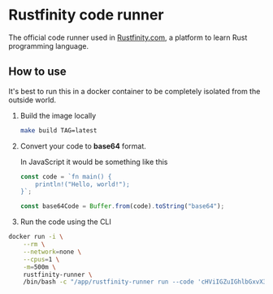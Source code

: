 # Rustfinity code runner

The official code runner used in [Rustfinity.com](https://www.rustfinity.com), a platform to learn Rust programming language.

## How to use

It's best to run this in a docker container to be completely isolated from the outside world.

1. Build the image locally

   ```sh
   make build TAG=latest
   ```

2. Convert your code to **base64** format.

   In JavaScript it would be something like this

   ```js
   const code = `fn main() {
       println!("Hello, world!");
   }`;

   const base64Code = Buffer.from(code).toString("base64");
   ```

3. Run the code using the CLI

```bash
docker run -i \
    --rm \
    --network=none \
    --cpus=1 \
    -m=500m \
    rustfinity-runner \
    /bin/bash -c "/app/rustfinity-runner run --code 'cHViIGZuIGhlbGxvX3dvcmxkKCkgewogICAgcHJpbnRsbiEoIkdvb2Qgam9iLCB5b3UgZGVjb2RlZCBpdCA6RCIpCn0K' --challenge 'printing-hello-world'"
```
